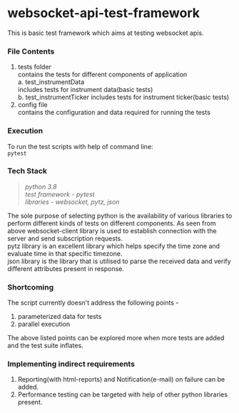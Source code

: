 # websocket-api-test-framework

This is basic test framework which aims at testing websocket apis.  

### File Contents  
1. tests folder  
   contains the tests for different components of application  
   a. test_instrumentData  
      includes tests for instrument data(basic tests)  
   b. test_instrumentTicker
      includes tests for instrument ticker(basic tests)  
2. config file  
   contains the configuration and data required for running the tests  
      
### Execution
To run the test scripts with help of command line:  
`pytest`  

### Tech Stack 
> *python 3.8*  
  *test framework - pytest*  
  *libraries - websocket, pytz, json*  
>
The sole purpose of selecting python is the availability of various libraries to perform different kinds of tests on different components.
As seen from above websocket-client library is used to establish connection with the server and send subscription requests.  
pytz library is an excellent library which helps specify the time zone and evaluate time in that specific timezone.  
json library is the library that is utilised to parse the received data and verify different attributes present in response.    


### Shortcoming  
The script currently doesn't address the following points -   
1. parameterized data for tests 
2. parallel execution

The above listed points can be explored more when more tests are added and the test suite inflates.  

### Implementing indirect requirements
1. Reporting(with html-reports) and Notification(e-mail) on failure can be added.
2. Performance testing can be targeted with help of other python libraries present.  